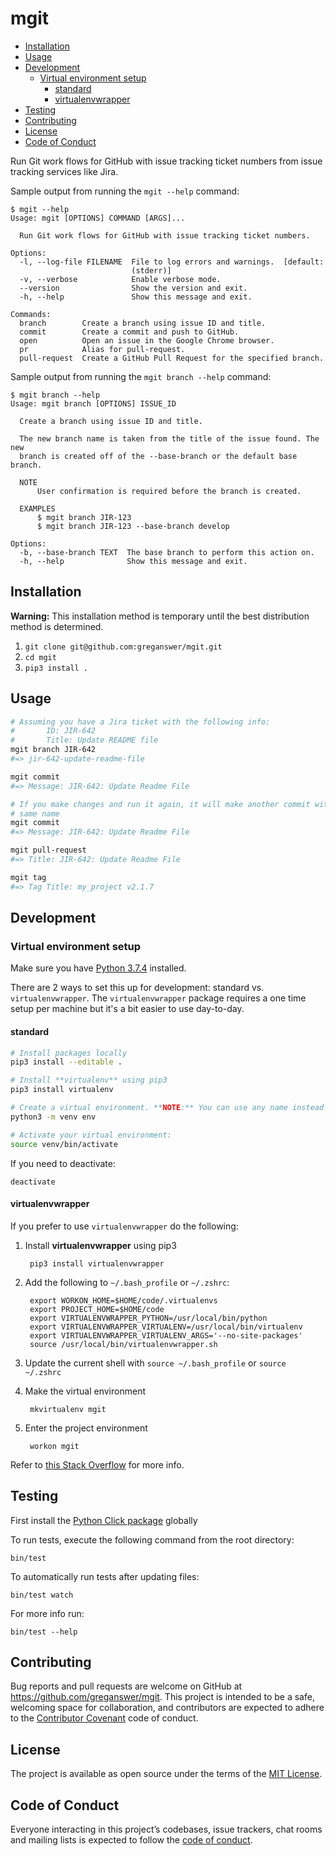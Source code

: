 # mgit

- [Installation](#installation)
- [Usage](#usage)
- [Development](#development)
  - [Virtual environment setup](#virtual-environment-setup)
    - [standard](#standard)
    - [virtualenvwrapper](#virtualenvwrapper)
- [Testing](#testing)
- [Contributing](#contributing)
- [License](#license)
- [Code of Conduct](#code-of-conduct)

Run Git work flows for GitHub with issue tracking ticket numbers from issue tracking services like Jira.

Sample output from running the `mgit --help` command:

```
$ mgit --help
Usage: mgit [OPTIONS] COMMAND [ARGS]...

  Run Git work flows for GitHub with issue tracking ticket numbers.

Options:
  -l, --log-file FILENAME  File to log errors and warnings.  [default:
                           (stderr)]
  -v, --verbose            Enable verbose mode.
  --version                Show the version and exit.
  -h, --help               Show this message and exit.

Commands:
  branch        Create a branch using issue ID and title.
  commit        Create a commit and push to GitHub.
  open          Open an issue in the Google Chrome browser.
  pr            Alias for pull-request.
  pull-request  Create a GitHub Pull Request for the specified branch.
```

Sample output from running the `mgit branch --help` command:

```
$ mgit branch --help
Usage: mgit branch [OPTIONS] ISSUE_ID

  Create a branch using issue ID and title.

  The new branch name is taken from the title of the issue found. The new
  branch is created off of the --base-branch or the default base branch.

  NOTE
      User confirmation is required before the branch is created.

  EXAMPLES
      $ mgit branch JIR-123
      $ mgit branch JIR-123 --base-branch develop

Options:
  -b, --base-branch TEXT  The base branch to perform this action on.
  -h, --help              Show this message and exit.
```

## Installation

**Warning:** This installation method is temporary until the best distribution
method is determined.

1. `git clone git@github.com:greganswer/mgit.git`
1. `cd mgit`
1. `pip3 install .`

## Usage

```bash
# Assuming you have a Jira ticket with the following info:
#       ID: JIR-642
#       Title: Update README file
mgit branch JIR-642
#=> jir-642-update-readme-file

mgit commit
#=> Message: JIR-642: Update Readme File

# If you make changes and run it again, it will make another commit with the
# same name
mgit commit
#=> Message: JIR-642: Update Readme File

mgit pull-request
#=> Title: JIR-642: Update Readme File

mgit tag
#=> Tag Title: my_project v2.1.7
```

## Development

### Virtual environment setup

Make sure you have [Python 3.7.4](https://www.python.org/downloads) installed.

There are 2 ways to set this up for development: standard vs. `virtualenvwrapper`.
The `virtualenvwrapper` package requires a one time setup per machine but it's a bit
easier to use day-to-day.

#### standard

```bash
# Install packages locally
pip3 install --editable .

# Install **virtualenv** using pip3
pip3 install virtualenv

# Create a virtual environment. **NOTE:** You can use any name instead of **venv**.
python3 -m venv env

# Activate your virtual environment:
source venv/bin/activate
```

If you need to deactivate:

    deactivate

#### virtualenvwrapper

If you prefer to use `virtualenvwrapper` do the following:

1. Install **virtualenvwrapper** using pip3

        pip3 install virtualenvwrapper

1. Add the following to `~/.bash_profile` or `~/.zshrc`:

        export WORKON_HOME=$HOME/code/.virtualenvs
        export PROJECT_HOME=$HOME/code
        export VIRTUALENVWRAPPER_PYTHON=/usr/local/bin/python
        export VIRTUALENVWRAPPER_VIRTUALENV=/usr/local/bin/virtualenv
        export VIRTUALENVWRAPPER_VIRTUALENV_ARGS='--no-site-packages'
        source /usr/local/bin/virtualenvwrapper.sh

1. Update the current shell with `source ~/.bash_profile` or `source ~/.zshrc`
1. Make the virtual environment

        mkvirtualenv mgit

1. Enter the project environment

        workon mgit

Refer to [this Stack Overflow](https://stackoverflow.com/a/25583193)
for more info.

## Testing

First install the [Python Click package](https://click.palletsprojects.com/en/7.x/) globally

To run tests, execute the following command from the root directory:

    bin/test
  
To automatically run tests after updating files:

    bin/test watch

For more info run:

    bin/test --help

## Contributing

Bug reports and pull requests are welcome on GitHub at https://github.com/greganswer/mgit.
This project is intended to be a safe, welcoming space for collaboration, and
contributors are expected to adhere to the [Contributor Covenant](http://contributor-covenant.org)
code of conduct.

## License

The project is available as open source under the terms of the
[MIT License](https://opensource.org/licenses/MIT).

## Code of Conduct

Everyone interacting in this project’s codebases, issue trackers, chat rooms and mailing lists is expected to follow the [code of conduct](/CODE_OF_CONDUCT.md).
